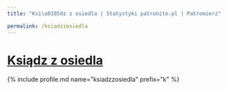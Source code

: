 ```yaml
---
title: "Ksi\u0105dz z osiedla | Statystyki patronite.pl | Patromierz"

permalink: /ksiadzzosiedla
---
```


# [Ksiądz z osiedla](https://patronite.pl/ksiadzzosiedla)

{% include profile.md name="ksiadzzosiedla" prefix="k" %}
